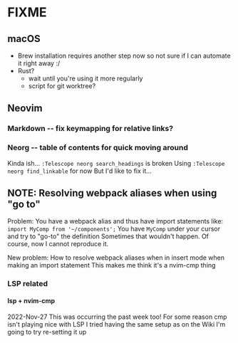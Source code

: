 # FIXME

## macOS
- Brew installation requires another step now so not sure if I can automate it right away :/
- Rust?
  - wait until you're using it more regularly
  - script for git worktree?

## Neovim
### Markdown -- fix <CR> keymapping for relative links?

### Neorg -- table of contents for quick moving around
Kinda ish...
`:Telescope neorg search_headings` is broken
Using `:Telescope neorg find_linkable` for now
But I'd like to fix it...

## NOTE: Resolving webpack aliases when using "go to"
Problem:
You have a webpack alias and thus have import statements like:
`import MyComp from '~/components';`
You have `MyComp` under your cursor and try to "go-to" the definition
Sometimes that wouldn't happen.
Of course, now I cannot reproduce it.

New problem:
How to resolve webpack aliases when in insert mode when making an import statement
This makes me think it's a nvim-cmp thing

### LSP related
#### lsp + nvim-cmp
2022-Nov-27
This was occurring the past week too!
For some reason cmp isn't playing nice with LSP
I tried having the same setup as on the Wiki
I'm going to try re-setting it up
